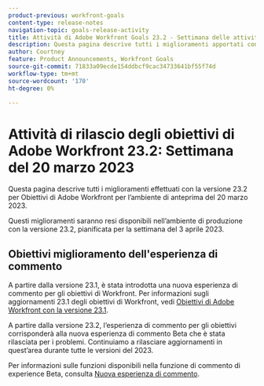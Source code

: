 ```yaml
---
product-previous: workfront-goals
content-type: release-notes
navigation-topic: goals-release-activity
title: Attività di Adobe Workfront Goals 23.2 - Settimana delle attività di rilascio del 20 marzo 2023
description: Questa pagina descrive tutti i miglioramenti apportati con la versione 23.2 per Obiettivi di Adobe Workfront per l'ambiente di anteprima. Questi miglioramenti saranno resi disponibili nell'ambiente di produzione la settimana del 20 marzo 2023.
author: Courtney
feature: Product Announcements, Workfront Goals
source-git-commit: 71833a09ecde154ddbcf9cac34733641bf55f74d
workflow-type: tm+mt
source-wordcount: '170'
ht-degree: 0%

---
```


# Attività di rilascio degli obiettivi di Adobe Workfront 23.2: Settimana del 20 marzo 2023

Questa pagina descrive tutti i miglioramenti effettuati con la versione 23.2 per Obiettivi di Adobe Workfront per l’ambiente di anteprima del 20 marzo 2023.

Questi miglioramenti saranno resi disponibili nell’ambiente di produzione con la versione 23.2, pianificata per la settimana del 3 aprile 2023.

## Obiettivi miglioramento dell&#39;esperienza di commento

A partire dalla versione 23.1, è stata introdotta una nuova esperienza di commento per gli obiettivi di Workfront. Per informazioni sugli aggiornamenti 23.1 degli obiettivi di Workfront, vedi [Obiettivi di Adobe Workfront con la versione 23.1](/help/quicksilver/product-announcements/product-releases/goals-release-activity/goals-23-1-release/goals-23-1-release.md).

A partire dalla versione 23.2, l’esperienza di commento per gli obiettivi corrisponderà alla nuova esperienza di commento Beta che è stata rilasciata per i problemi. Continuiamo a rilasciare aggiornamenti in quest’area durante tutte le versioni del 2023.

Per informazioni sulle funzioni disponibili nella funzione di commento di experience Beta, consulta [Nuova esperienza di commento](/help/quicksilver/workfront-basics/updating-work-items-and-viewing-updates/unified-commenting-experience.md).